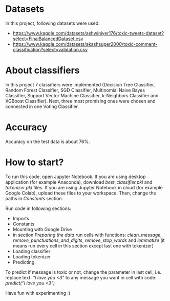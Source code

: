 # Datasets
In this project, following datasets were used:
- https://www.kaggle.com/datasets/ashwiniyer176/toxic-tweets-dataset?select=FinalBalancedDataset.csv
- https://www.kaggle.com/datasets/akashsuper2000/toxic-comment-classification?select=validation.csv

# About classifiers
In this project 7 classifiers were implemented (Decision Tree Classifier, Random Forest Classifier, SGD Classifier, Multinomial Naive Bayes Classifier, Support Vector Machine Classifier, k-Neighbors Classifier and XGBoost Classifier). Next, three most promising ones were chosen and connected in one Voting Classifier. 

# Accuracy
Accuracy on the test data is about 76%.

# How to start?
To run this code, open Jupyter Notebook. If you are using desktop application (for example Anaconda), download *best_classifier.pkl* and *tokenizer.pkl* files. If you are using Jupyter Notebook in cloud (for example Google Colab), upload these files to your workspace. Then, change the paths in *Constants* section.

Run code in following sections:
- Imports
- Constants
- Mounting with Google Drive
- in section *Preparing the data* run cells with functions: *clean_message*, *remove_punctuations_and_digits*, *remove_stop_words* and *lemmatize* (it means run every cell in this section except last one with tokenizer)
- Loading classifier
- Loading tokenizer
- Predicting.

To predict if message is toxic or not, change the parameter in last cell, i.e. replace text: *"I love you <3"* to any message you want in cell  with code: *predict("I love you <3")*

Have fun with experimenting :)
